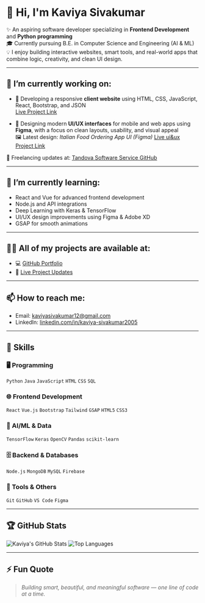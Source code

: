 # 👋 Hi, I'm Kaviya Sivakumar

✨ An aspiring software developer specializing in **Frontend Development** and **Python programming**  
🎓 Currently pursuing B.E. in Computer Science and Engineering (AI & ML)  
💡 I enjoy building interactive websites, smart tools, and real-world apps that combine logic, creativity, and clean UI design.

---

## 🔭 I’m currently working on:
- 🚀 Developing a responsive **client website** using HTML, CSS, JavaScript, React, Bootstrap, and JSON  
  [Live Project Link](https://tandova-software-service.github.io/ssfabtech/index.html)

- 🎨 Designing modern **UI/UX interfaces** for mobile and web apps using **Figma**, with a focus on clean layouts, usability, and visual appeal  
  🖼️ Latest design: *Italian Food Ordering App UI (Figma)*
    [Live ui&ux Project Link](https://www.figma.com/proto/DH5VTiH5NbkqxazbihdPCQ/FIGMA?page-id=0%3A1&node-id=2203-48&p=f&viewport=-2103%2C-4191%2C0.08&t=oVGVGUWXg58p8Kcj-1&scaling=scale-down&content-scaling=fixed&starting-point-node-id=2203%3A262)


📄 Freelancing updates at: [Tandova Software Service GitHub](https://github.com/Tandova-software-service)

---

## 🌱 I’m currently learning:
- React and Vue for advanced frontend development  
- Node.js and API integrations  
- Deep Learning with Keras & TensorFlow  
- UI/UX design improvements using Figma & Adobe XD  
- GSAP for smooth animations

---

## 👨‍💻 All of my projects are available at:
- 💻 [GitHub Portfolio](https://github.com/kaviya-projects)
- 📝 [Live Project Updates](https://github.com/kaviya-projects)

---

## 📫 How to reach me:
- Email: [kaviyasivakumar12@gmail.com](mailto:kaviyasivakumar12@gmail.com)  
- LinkedIn: [linkedin.com/in/kaviya-sivakumar2005](https://www.linkedin.com/in/kaviya-sivakumar2005/)

---

## 🧠 Skills

### 🖥️ Programming
`Python`  `Java` `JavaScript` `HTML` `CSS` `SQL`

### 🌐 Frontend Development
`React` `Vue.js` `Bootstrap` `Tailwind` `GSAP` `HTML5` `CSS3`

### 🧠 AI/ML & Data
`TensorFlow` `Keras` `OpenCV` `Pandas` `scikit-learn`

### 🗄️ Backend & Databases
`Node.js` `MongoDB` `MySQL` `Firebase`

### 🧰 Tools & Others
`Git` `GitHub` `VS Code` `Figma` 

---

## 🏆 GitHub Stats

![Kaviya's GitHub Stats](https://github-readme-stats.vercel.app/api?username=kaviya-projects&show_icons=true&theme=tokyonight)
![Top Languages](https://github-readme-stats.vercel.app/api/top-langs/?username=kaviya-projects&layout=compact&theme=tokyonight)

---

## ⚡ Fun Quote
> *Building smart, beautiful, and meaningful software — one line of code at a time.*

